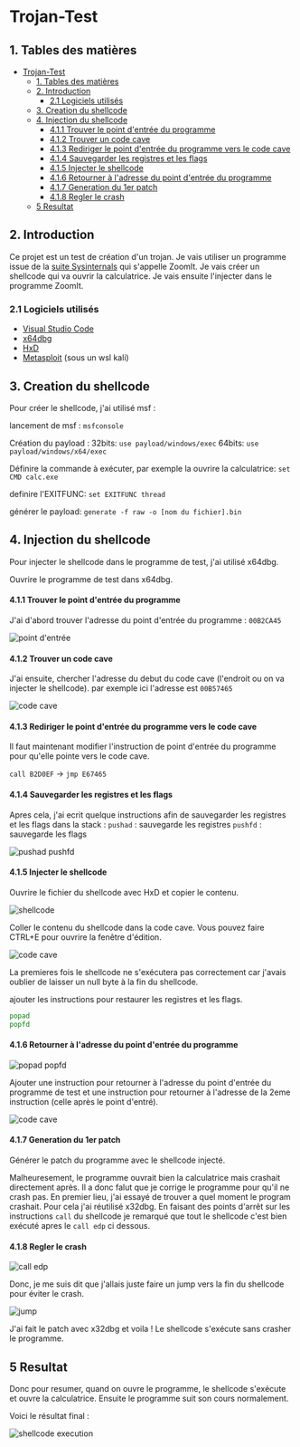 # Trojan-Test

## 1. Tables des matières
- [Trojan-Test](#trojan-test)
  - [1. Tables des matières](#1-tables-des-matières)
  - [2. Introduction](#2-introduction)
    - [2.1 Logiciels utilisés](#21-logiciels-utilisés)
  - [3. Creation du shellcode](#3-creation-du-shellcode)
  - [4. Injection du shellcode](#4-injection-du-shellcode)
      - [4.1.1 Trouver le point d'entrée du programme](#411-trouver-le-point-dentrée-du-programme)
      - [4.1.2 Trouver un code cave](#412-trouver-un-code-cave)
      - [4.1.3 Rediriger le point d'entrée du programme vers le code cave](#413-rediriger-le-point-dentrée-du-programme-vers-le-code-cave)
      - [4.1.4 Sauvegarder les registres et les flags](#414-sauvegarder-les-registres-et-les-flags)
      - [4.1.5 Injecter le shellcode](#415-injecter-le-shellcode)
      - [4.1.6 Retourner à l'adresse du point d'entrée du programme](#416-retourner-à-ladresse-du-point-dentrée-du-programme)
      - [4.1.7 Generation du 1er patch](#417-generation-du-1er-patch)
      - [4.1.8 Regler le crash](#418-regler-le-crash)
   - [5 Resultat](#5-resultat)
  
## 2. Introduction
Ce projet est un test de création d'un trojan.
Je vais utiliser un programme issue de la [suite Sysinternals](https://learn.microsoft.com/en-us/sysinternals/downloads/sysinternals-suite) qui s'appelle ZoomIt.
Je vais créer un shellcode qui va ouvrir la calculatrice.
Je vais ensuite l'injecter dans le programme ZoomIt. 

### 2.1 Logiciels utilisés
- [Visual Studio Code](https://code.visualstudio.com/)
- [x64dbg](https://x64dbg.com/#start)
- [HxD](https://mh-nexus.de/en/hxd/)
- [Metasploit](https://www.metasploit.com/) (sous un wsl kali)

## 3. Creation du shellcode
Pour créer le shellcode, j'ai utilisé msf :

lancement de msf :
    `msfconsole`

Création du payload :
    32bits:
    `use payload/windows/exec`
    64bits:
    `use payload/windows/x64/exec`

Définire la commande à exécuter, par exemple la ouvrire la calculatrice:
    `set CMD calc.exe`

definire l'EXITFUNC:
    `set EXITFUNC thread`

générer le payload:
    `generate -f raw -o [nom du fichier].bin`


## 4. Injection du shellcode
Pour injecter le shellcode dans le programme de test, j'ai utilisé x64dbg.

Ouvrire le programme de test dans x64dbg.

#### 4.1.1 Trouver le point d'entrée du programme

J'ai d'abord trouver l'adresse du point d'entrée du programme : `00B2CA45`

![point d'entrée](img/entrypoint.jpg)

#### 4.1.2 Trouver un code cave

J'ai ensuite, chercher l'adresse du debut du code cave (l'endroit ou on va injecter le shellcode).
par exemple ici l'adresse est `00B57465`

![code cave](img/codecave.jpg)

#### 4.1.3 Rediriger le point d'entrée du programme vers le code cave

Il faut maintenant modifier l'instruction de point d'entrée du programme pour qu'elle pointe vers le code cave.

`call B2D0EF` -> `jmp E67465`

#### 4.1.4 Sauvegarder les registres et les flags

Apres cela, j'ai ecrit quelque instructions afin de sauvegarder les registres et les flags dans la stack :
`pushad` : sauvegarde les registres
`pushfd` : sauvegarde les flags

![pushad pushfd](img/pushad_pushfd.jpg)

#### 4.1.5 Injecter le shellcode

Ouvrire le fichier du shellcode avec HxD et copier le contenu.

![shellcode](img/shellcode.jpg)

Coller le contenu du shellcode dans la code cave.
Vous pouvez faire CTRL+E pour ouvrire la fenêtre d'édition.

![code cave](img/paste.jpg)

La premieres fois le shellcode ne s'exécutera pas correctement car j'avais oublier de laisser un null byte à la fin du shellcode.

ajouter les instructions pour restaurer les registres et les flags.
```asm
popad
popfd
```

#### 4.1.6 Retourner à l'adresse du point d'entrée du programme

![popad popfd](img/popfd_popad.jpg)

Ajouter une instruction pour retourner à l'adresse du point d'entrée du programme de test et une instruction pour retourner à l'adresse de la 2eme instruction (celle après le point d'entré).

![code cave](img/final_codecave.jpg)

#### 4.1.7 Generation du 1er patch

Générer le patch du programme avec le shellcode injecté.

Malheuresement, le programme ouvrait bien la calculatrice mais crashait directement après. Il a donc falut que je corrige le programme pour qu'il ne crash pas.
En premier lieu, j'ai essayé de trouver a quel moment le program crashait. 
Pour cela j'ai réutilisé x32dbg. 
En faisant des points d'arrêt sur les instructions `call` du shellcode je remarqué que tout le shellcode c'est bien exécuté apres le `call edp` ci dessous.

#### 4.1.8 Regler le crash

![call edp](img/shellcode_execution.jpg)

Donc, je me suis dit que j'allais juste faire un jump vers la fin du shellcode pour éviter le crash.

![jump](img/crash_fix.jpg)

J'ai fait le patch avec x32dbg et voila !
Le shellcode s'exécute sans crasher le programme.


## 5 Resultat

Donc pour resumer, quand on ouvre le programme, le shellcode s'exécute et ouvre la calculatrice. Ensuite le programme suit son cours normalement.

Voici le résultat final :

![shellcode execution](img/result.jpg)
